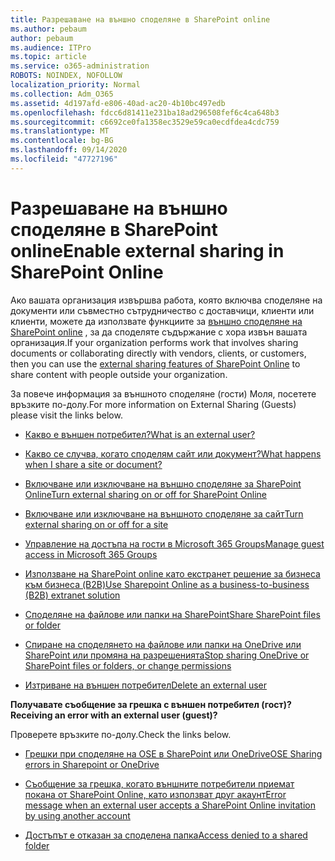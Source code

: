 ```yaml
---
title: Разрешаване на външно споделяне в SharePoint online
ms.author: pebaum
author: pebaum
ms.audience: ITPro
ms.topic: article
ms.service: o365-administration
ROBOTS: NOINDEX, NOFOLLOW
localization_priority: Normal
ms.collection: Adm_O365
ms.assetid: 4d197afd-e806-40ad-ac20-4b10bc497edb
ms.openlocfilehash: fdcc6d81411e231ba18ad296508fef6c4ca648b3
ms.sourcegitcommit: c6692ce0fa1358ec3529e59ca0ecdfdea4cdc759
ms.translationtype: MT
ms.contentlocale: bg-BG
ms.lasthandoff: 09/14/2020
ms.locfileid: "47727196"
---
```

# <a name="enable-external-sharing-in-sharepoint-online"></a><span data-ttu-id="a7bf6-102">Разрешаване на външно споделяне в SharePoint online</span><span class="sxs-lookup"><span data-stu-id="a7bf6-102">Enable external sharing in SharePoint Online</span></span>

<span data-ttu-id="a7bf6-103">Ако вашата организация извършва работа, която включва споделяне на документи или съвместно сътрудничество с доставчици, клиенти или клиенти, можете да използвате функциите за [външно споделяне на SharePoint online](https://docs.microsoft.com/sharepoint/external-sharing-overview) , за да споделяте съдържание с хора извън вашата организация.</span><span class="sxs-lookup"><span data-stu-id="a7bf6-103">If your organization performs work that involves sharing documents or collaborating directly with vendors, clients, or customers, then you can use the [external sharing features of SharePoint Online](https://docs.microsoft.com/sharepoint/external-sharing-overview) to share content with people outside your organization.</span></span>

<span data-ttu-id="a7bf6-104">За повече информация за външното споделяне (гости) Моля, посетете връзките по-долу.</span><span class="sxs-lookup"><span data-stu-id="a7bf6-104">For more information on External Sharing (Guests) please visit the links below.</span></span>

- [<span data-ttu-id="a7bf6-105">Какво е външен потребител?</span><span class="sxs-lookup"><span data-stu-id="a7bf6-105">What is an external user?</span></span>](https://docs.microsoft.com/sharepoint/external-sharing-overview#what-is-an-external-user)

- [<span data-ttu-id="a7bf6-106">Какво се случва, когато споделям сайт или документ?</span><span class="sxs-lookup"><span data-stu-id="a7bf6-106">What happens when I share a site or document?</span></span>](https://docs.microsoft.com/sharepoint/external-sharing-overview#what-happens-when-i-share-a-site-or-document)

- [<span data-ttu-id="a7bf6-107">Включване или изключване на външно споделяне за SharePoint Online</span><span class="sxs-lookup"><span data-stu-id="a7bf6-107">Turn external sharing on or off for SharePoint Online</span></span>](https://docs.microsoft.com/sharepoint/turn-external-sharing-on-or-off)

- [<span data-ttu-id="a7bf6-108">Включване или изключване на външното споделяне за сайт</span><span class="sxs-lookup"><span data-stu-id="a7bf6-108">Turn external sharing on or off for a site</span></span>](https://docs.microsoft.com/sharepoint/change-external-sharing-site)

- [<span data-ttu-id="a7bf6-109">Управление на достъпа на гости в Microsoft 365 Groups</span><span class="sxs-lookup"><span data-stu-id="a7bf6-109">Manage guest access in Microsoft 365 Groups</span></span>](https://docs.microsoft.com/microsoft-365/admin/create-groups/manage-guest-access-in-groups)

- [<span data-ttu-id="a7bf6-110">Използване на SharePoint online като екстранет решение за бизнеса към бизнеса (B2B)</span><span class="sxs-lookup"><span data-stu-id="a7bf6-110">Use Sharepoint Online as a business-to-business (B2B) extranet solution</span></span>](https://docs.microsoft.com/sharepoint/create-b2b-extranet)

- [<span data-ttu-id="a7bf6-111">Споделяне на файлове или папки на SharePoint</span><span class="sxs-lookup"><span data-stu-id="a7bf6-111">Share SharePoint files or folder</span></span>](https://support.office.com/article/share-sharepoint-files-or-folders-1fe37332-0f9a-4719-970e-d2578da4941c)

- [<span data-ttu-id="a7bf6-112">Спиране на споделянето на файлове или папки на OneDrive или SharePoint или промяна на разрешенията</span><span class="sxs-lookup"><span data-stu-id="a7bf6-112">Stop sharing OneDrive or SharePoint files or folders, or change permissions</span></span>](https://support.office.com/article/stop-sharing-onedrive-or-sharepoint-files-or-folders-or-change-permissions-0a36470f-d7fe-40a0-bd74-0ac6c1e13323)

- [<span data-ttu-id="a7bf6-113">Изтриване на външен потребител</span><span class="sxs-lookup"><span data-stu-id="a7bf6-113">Delete an external user</span></span>](https://docs.microsoft.com/sharepoint/remove-users#delete-a-guest-from-the-microsoft-365-admin-center)

<span data-ttu-id="a7bf6-114">**Получавате съобщение за грешка с външен потребител (гост)?**</span><span class="sxs-lookup"><span data-stu-id="a7bf6-114">**Receiving an error with an external user (guest)?**</span></span>

<span data-ttu-id="a7bf6-115">Проверете връзките по-долу.</span><span class="sxs-lookup"><span data-stu-id="a7bf6-115">Check the links below.</span></span> 

- [<span data-ttu-id="a7bf6-116">Грешки при споделяне на OSE в SharePoint или OneDrive</span><span class="sxs-lookup"><span data-stu-id="a7bf6-116">OSE Sharing errors in Sharepoint or OneDrive</span></span>](https://docs.microsoft.com/sharepoint/sharepoint-onedrive-error-message)

- [<span data-ttu-id="a7bf6-117">Съобщение за грешка, когато външните потребители приемат покана от SharePoint Online, като използват друг акаунт</span><span class="sxs-lookup"><span data-stu-id="a7bf6-117">Error message when an external user accepts a SharePoint Online invitation by using another account</span></span>](https://docs.microsoft.com/sharepoint/support/sharing-and-permissions/error-when-external-user-accepts-an-invitation-by-using-another-account)

- [<span data-ttu-id="a7bf6-118">Достъпът е отказан за споделена папка</span><span class="sxs-lookup"><span data-stu-id="a7bf6-118">Access denied to a shared folder</span></span>](https://docs.microsoft.com/sharepoint/support/sharing-and-permissions/cannot-access-shared-folder)
